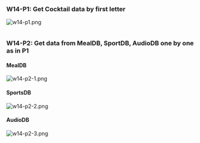 ### W14-P1: Get Cocktail data by first letter

![w14-p1.png](https://ztflbjygdewbkwpghxwx.supabase.co/storage/v1/object/public/md-img/img/w14-p1.png)

```

```

### W14-P2: Get data from MealDB, SportDB, AudioDB one by one as in P1

#### MealDB

![w14-p2-1.png]()

#### SportsDB

![w14-p2-2.png]()

#### AudioDB

![w14-p2-3.png]()

```

```
